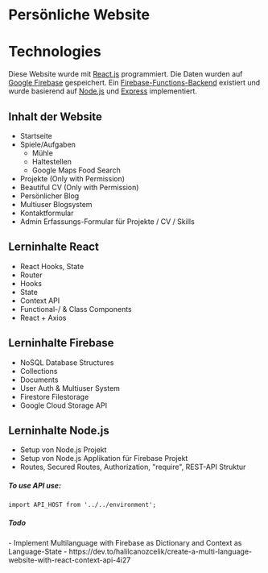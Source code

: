# Persönliche Website

<h1>Technologies</h1>
Diese Website wurde mit <a href="https://github.com/facebook/react">React.js</a> programmiert.
Die Daten wurden auf <a href="https://github.com/firebase/">Google Firebase</a> gespeichert.
Ein <a href="https://firebase.google.com/docs/functions">Firebase-Functions-Backend</a> existiert und wurde basierend auf <a href="https://nodejs.org/en/">Node.js</a> und <a href="https://expressjs.com/de/4x/api.html">Express</a> implementiert.

<h2>Inhalt der Website</h2>
<ul>
  <li>
    Startseite
  </li>
   <li>
    Spiele/Aufgaben
    <ul>
        <li>
        Mühle
        </li>  
        <li>
        Haltestellen
        </li>
      <li>
        Google Maps Food Search
      </li>
    </ul>
  </li>
    <li>
    Projekte (Only with Permission)
  </li>
  <li>
    Beautiful CV (Only with Permission)
  </li>
   <li>
    Persönlicher Blog
  </li>
   <li>
    Multiuser Blogsystem
  </li>
   <li>
    Kontaktformular
  </li>
   <li>
    Admin Erfassungs-Formular für Projekte / CV / Skills
  </li>
</ul>

<h2>Lerninhalte React</h2>
<ul>
  <li>
   React Hooks, State
  </li>
  <li>
    Router
  </li>
  <li>
    Hooks
  </li>
   <li>
    State
  </li>
   <li>
    Context API
  </li>
    <li>
    Functional-/ & Class Components
  </li>
      <li>
    React + Axios
  </li>
</ul>

<h2>Lerninhalte Firebase</h2>
<ul>
  <li>
    NoSQL Database Structures
  </li>
  
   <li>
    Collections
  </li>
   <li>
    Documents
  </li>
   <li>
    User Auth & Multiuser System
  </li>
   <li>
    Firestore Filestorage
  </li>
      <li>
    Google Cloud Storage API
  </li>
</ul>

<h2>Lerninhalte Node.js</h2>
<ul>
  <li>
    Setup von Node.js Projekt
  </li>
  
   <li>
    Setup von Node.js Applikation für Firebase Projekt
  </li>
      <li>
    Routes, Secured Routes, Authorization, "require", REST-API Struktur
  </li>
</ul>

<h5>To use API use:</h5>
<code>import API_HOST from '../../environment';</code>

<h5> Todo </h5>
- Implement Multilanguage with Firebase as Dictionary and Context as Language-State
  - https://dev.to/halilcanozcelik/create-a-multi-language-website-with-react-context-api-4i27

